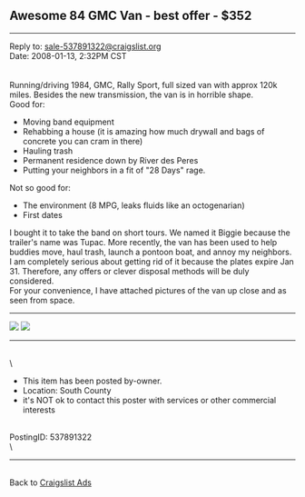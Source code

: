 Awesome 84 GMC Van - best offer - \$352
---------------------------------------

* * * * *

Reply to: [sale-537891322@craigslist.org](contact.html)\
 Date: 2008-01-13, 2:32PM CST\
 \
 \
 Running/driving 1984, GMC, Rally Sport, full sized van with approx 120k
miles. Besides the new transmission, the van is in horrible shape.\
 Good for:

-   Moving band equipment
-   Rehabbing a house (it is amazing how much drywall and bags of
    concrete you can cram in there)
-   Hauling trash
-   Permanent residence down by River des Peres
-   Putting your neighbors in a fit of "28 Days" rage.

Not so good for:

-   The environment (8 MPG, leaks fluids like an octogenarian)
-   First dates

I bought it to take the band on short tours. We named it Biggie because
the trailer's name was Tupac. More recently, the van has been used to
help buddies move, haul trash, launch a pontoon boat, and annoy my
neighbors.\
 I am completely serious about getting rid of it because the plates
expire Jan 31. Therefore, any offers or clever disposal methods will be
duly considered.\
 For your convenience, I have attached pictures of the van up close and
as seen from space.

  ----------------------- -----------------------------
  ![](media/theVan.jpg)   ![](media/vanFromSpace.jpg)
                          
  ----------------------- -----------------------------

\
\

-   This item has been posted by-owner.
-   Location: South County
-   it's NOT ok to contact this poster with services or other commercial
    interests

\
 PostingID: 537891322\
 \

* * * * *

\
 Back to [Craigslist Ads](craigslistAds.html)
